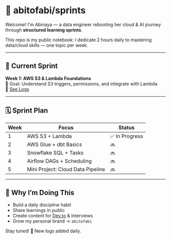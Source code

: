 # 🧠 abitofabi/sprints

Welcome! I'm Abinaya — a data engineer rebooting her cloud & AI journey through **structured learning sprints**.

This repo is my public notebook: I dedicate 2 hours daily to mastering data/cloud skills — one topic per week.

---

## 🚀 Current Sprint

**Week 1: AWS S3 & Lambda Foundations**  
🎯 Goal: Understand S3 triggers, permissions, and integrate with Lambda  
📁 [See Logs](./week-01-aws-foundations/README.md)

---

## 🗓️ Sprint Plan

| Week | Focus | Status |
|------|-------|--------|
| 1 | AWS S3 + Lambda | ✅ In Progress |
| 2 | AWS Glue + dbt Basics | 🔜 |
| 3 | Snowflake SQL + Tasks | 🔜 |
| 4 | Airflow DAGs + Scheduling | 🔜 |
| 5 | Mini Project: Cloud Data Pipeline | 🔜 |

---

## 💬 Why I’m Doing This

- Build a daily discipline habit  
- Share learnings in public  
- Create content for [Dev.to](https://dev.to/abitofabi) & interviews  
- Grow my personal brand → `abitofabi`

Stay tuned! 🔁 New logs added daily.
